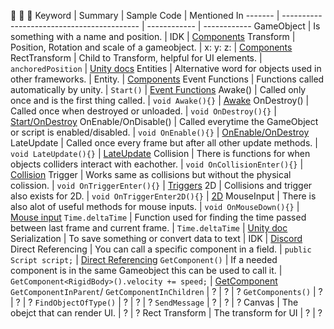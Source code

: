:metal: :metal: :metal:
Keyword |                  Summary                   | Sample Code | Mentioned In
------- | ------------------------------------------ | ------------ | ------------
GameObject | Is something with a name and position. | IDK | [Components](https://github.com/marczaku/csharp-oop/blob/main/slides/007-unity-components.md#1-components)
Transform | Position, Rotation and scale of a gameobject. | x: y: z: | [Components](https://github.com/marczaku/unity-introduction/blob/main/slides/007-unity-components.md#1-components)
RectTransform | Child to Transform, helpful for UI elements. | `anchoredPosition` | [Unity docs](https://docs.unity3d.com/ScriptReference/RectTransform.html)
Entities | Alternative word for objects used in other frameworks. | Entity. | [Components](https://github.com/marczaku/unity-introduction/blob/main/slides/007-unity-components.md#1-components)
Event Functions | Functions called automatically by unity. | `Start()` | [Event Functions](https://github.com/marczaku/unity-introduction/blob/main/slides/008-unity-event-functions.md#1-event-functions)
Awake() | Called only once and is the first thing called. | `void Awake(){}` | [Awake](https://github.com/marczaku/unity-introduction/blob/main/slides/008-unity-event-functions.md#2-awake)
OnDestroy() | Called once when destroyed or unloaded. | `void OnDestroy(){}` | [Start/OnDestroy](https://github.com/marczaku/unity-introduction/blob/main/slides/008-unity-event-functions.md#3-start--ondestroy)
OnEnable/OnDisable() | Called everytime the GameObject or script is enabled/disabled. | `void OnEnable(){}` | [OnEnable/OnDestroy](https://github.com/marczaku/unity-introduction/blob/main/slides/008-unity-event-functions.md#4-onenable--ondisable)
LateUpdate | Called once every frame but after all other update methods. | `void LateUpdate(){}` | [LateUpdate](https://github.com/marczaku/unity-introduction/blob/main/slides/008-unity-event-functions.md#7-lateupdate)
Collision | There is functions for when objects colliders interact with eachother. | `void OnCollisionEnter(){}` | [Collision](https://github.com/marczaku/unity-introduction/blob/main/slides/008-unity-event-functions.md#8-collision-3d)
Trigger | Works same as collisions but without the physical colission. | `void OnTriggerEnter(){}` | [Triggers](https://github.com/marczaku/unity-introduction/blob/main/slides/008-unity-event-functions.md#9-trigger-3d)
2D | Collisions and trigger also exists for 2D. | `void OnTriggerEnter2D(){}` | [2D](https://github.com/marczaku/unity-introduction/blob/main/slides/008-unity-event-functions.md#10-same-for-2d)
MouseInput | There is also alot of useful methods for mouse inputs. | `void OnMouseDown(){}` | [Mouse input](https://github.com/marczaku/unity-introduction/blob/main/slides/008-unity-event-functions.md#11-mouse-input)
`Time.deltaTime` | Function used for finding the time passed between last frame and current frame. | `Time.deltaTime` | [Unity doc](https://docs.unity3d.com/ScriptReference/Time-deltaTime.html)
Serialization | To save something or convert data to text | IDK | [Discord](https://discord.com/channels/690251537926193166/881839312939917322/899985629503430727)
Direct Referencing | You can call a specific component in a field. | `public Script script;`  | [Direct Referencing](https://github.com/marczaku/unity-introduction/blob/main/slides/009-communicating-between-gameobjects.md#1-direct-referencing)
`GetComponent()` | If a needed component is in the same Gameobject this can be used to call it. | `GetComponent<RigidBody>().velocity += speed;` | [GetComponent](https://github.com/marczaku/unity-introduction/blob/main/slides/009-communicating-between-gameobjects.md#2-getcomponent)
`GetComponentInParent`/ `GetComponentInChildren` | ? | ? | ?
`GetComponents()` | ? | ? | ?
`FindObjectOfType()` | ? | ? | ?
`SendMessage` | ? | ? | ?
Canvas | The obejct that can render UI. | ? | ?
Rect Transform | The transform for UI | ? | ?
